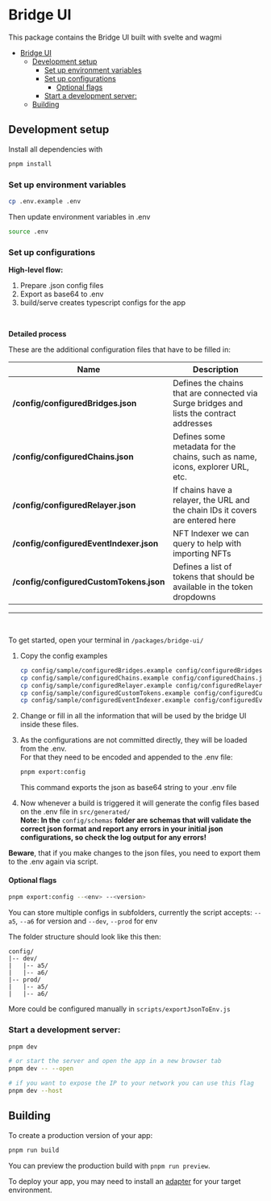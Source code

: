 # Bridge UI

This package contains the Bridge UI built with svelte and wagmi

- [Bridge UI](#bridge-ui)
  - [Development setup](#development-setup)
    - [Set up environment variables](#set-up-environment-variables)
    - [Set up configurations](#set-up-configurations)
      - [Optional flags](#optional-flags)
    - [Start a development server:](#start-a-development-server)
  - [Building](#building)

## Development setup

Install all dependencies with

```bash
pnpm install
```

### Set up environment variables

```bash
cp .env.example .env
```

Then update environment variables in .env

```bash
source .env
```

### Set up configurations

**High-level flow:**

1. Prepare .json config files
2. Export as base64 to .env
3. build/serve creates typescript configs for the app

<br/>

**Detailed process**

These are the additional configuration files that have to be filled in:

| Name                                    | Description                                                                                   |
| --------------------------------------- | --------------------------------------------------------------------------------------------- |
| **/config/configuredBridges.json**      | Defines the chains that are connected via Surge bridges and lists the contract addresses |
| **/config/configuredChains.json**       | Defines some metadata for the chains, such as name, icons, explorer URL, etc.                 |
| **/config/configuredRelayer.json**      | If chains have a relayer, the URL and the chain IDs it covers are entered here                |
| **/config/configuredEventIndexer.json** | NFT Indexer we can query to help with importing NFTs                                          |
| **/config/configuredCustomTokens.json** | Defines a list of tokens that should be available in the token dropdowns                      |

---

<br>

To get started, open your terminal in `/packages/bridge-ui/`

1. Copy the config examples
   ```bash
   cp config/sample/configuredBridges.example config/configuredBridges.json
   cp config/sample/configuredChains.example config/configuredChains.json
   cp config/sample/configuredRelayer.example config/configuredRelayer.json
   cp config/sample/configuredCustomTokens.example config/configuredCustomTokens.json
   cp config/sample/configuredEventIndexer.example config/configuredEventIndexer.json
   ```
2. Change or fill in all the information that will be used by the bridge UI inside these files.

3. As the configurations are not committed directly, they will be loaded from the .env. <br>For that they need to be encoded and appended to the .env file:

   ```bash
   pnpm export:config
   ```

   This command exports the json as base64 string to your .env file

4. Now whenever a build is triggered it will generate the config files based on the .env file in `src/generated/`
   <br>**Note: In the** `config/schemas` **folder are schemas that will validate the correct json format and report any errors in your initial json configurations, so check the log output for any errors!**
   <br>

**Beware**, that if you make changes to the json files, you need to export them to the .env again via script.
<br>

#### Optional flags

```bash
pnpm export:config --<env> --<version>
```

You can store multiple configs in subfolders, currently the script accepts:
`--a5`, `--a6` for version and `--dev`, `--prod` for env

The folder structure should look like this then:

```
config/
|-- dev/
|   |-- a5/
|   |-- a6/
|-- prod/
|   |-- a5/
|   |-- a6/
```

More could be configured manually in `scripts/exportJsonToEnv.js`
<br>

### Start a development server:

```bash
pnpm dev

# or start the server and open the app in a new browser tab
pnpm dev -- --open

# if you want to expose the IP to your network you can use this flag
pnpm dev --host

```

## Building

To create a production version of your app:

```bash
pnpm run build
```

You can preview the production build with `pnpm run preview`.

To deploy your app, you may need to install an [adapter](https://kit.svelte.dev/docs/adapters) for your target environment.
